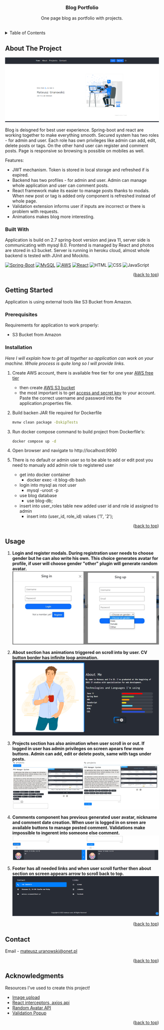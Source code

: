 <a name="readme-top"></a>
<!-- PROJECT LOGO -->
<br />
<div align="center">

  <h3 align="center">Blog Portfolio</h3>

  <p align="center">
    One page blog as portfolio with projects.
    <br />
    <br />
  </p>
</div>

<!-- TABLE OF CONTENTS -->
<details>
  <summary>Table of Contents</summary>
  <ol>
    <li>
      <a href="#about-the-project">About The Project</a>
      <ul>
        <li><a href="#built-with">Built With</a></li>
      </ul>
    </li>
    <li>
      <a href="#getting-started">Getting Started</a>
      <ul>
        <li><a href="#prerequisites">Prerequisites</a></li>
        <li><a href="#installation">Installation</a></li>
      </ul>
    </li>
    <li><a href="#usage">Usage</a></li>
    <li><a href="#contact">Contact</a></li>
    <li><a href="#acknowledgments">Acknowledgments</a></li>
  </ol>
</details>

<!-- ABOUT THE PROJECT -->
## About The Project

![Main page Screen Shot][home]

Blog is deisgned for best user experience. Spring-boot and react are working together to make everything smooth.
Secured system has two roles - for admin and user. Each role has own privileges like admin can add, edit, delete posts or tags. On the other hand
user can register and comment posts. Page is responsive so browsing is possible on mobiles as well.

Features:
* JWT mechanism. Token is stored in local storage and refreshed if is expired.
* Backend has two profiles - for admin and user. Admin can manage whole application and user can comment posts.
* React framework make its easier to manage posts thanks to modals. When new post or tag is added only component is refreshed instead of whole page.
* Validation extension informs user if inputs are incorrect or there is problem with requests.
* Animations makes blog more interesting.

### Built With

Application is build on 2.7 spring-boot version and java 11, server side is communicating with mysql 8.0. Frontend is managed by React and photos are stored in s3 bucket. 
Server is running in heroku cloud, almost whole backend is tested with JUnit and Mockito.

[![Spring-Boot][Spring-Boot]][Spring-url]
[![MySQL][MySQL]][MySQL-url]
[![AWS][AWS]][AWS-url]
[![React][React]][React-url]
![HTML][HTML]
![CSS][CSS]
![JavaScript][JavaScript]

<p align="right">(<a href="#readme-top">back to top</a>)</p>

<!-- GETTING STARTED -->
## Getting Started

Application is using external tools like S3 Bucket from Amazon.

### Prerequisites

Requirements for application to work properly: 
* S3 Bucket from Amazon

### Installation

_Here I will explain how to get all together so application can work on your machine. Whole process is quite long so I will provide links._

1. Create AWS account, there is available free tier for one year [AWS free tier]
    - then create [AWS S3 bucket]
    - the most important is to get [access and secret key] to your account. Paste the correct username and password into the application.properties file.
3. Build backen JAR file required for Dockerfile
    ```sh
    mvnw clean package -DskipTests
    ```
4. Run docker compose command to build project from Dockerfile's:
    ```sh
    docker compose up -d
    ```
5. Open browser and navigate to http://localhost:9090

6. There is no default or admin user so to be able to add or edit post you need to manualy add admin role to registered user
    - get into docker container
      - docker exec -it blog-db bash
    - login into mysql as root user
      - mysql -uroot -p
    - use blog database
      - use blog-db;
    - insert into user_roles table new added user id and role id assigned to admin
      - insert into (user_id, role_id) values ('1', '2');

<p align="right">(<a href="#readme-top">back to top</a>)</p>

<!-- USAGE EXAMPLES -->
## Usage
1. **Login and register modals. During registration user needs to choose gender but he can also write his own. This choice generates avatar
     for profile, if user will choose gender "other" plugin will generate random avatar.**
  ![Login and Register][log-reg]
  
2. **About section has animations triggered on scroll into by user. CV button border has infinite loop animation.**
  ![About][about]
  
3. **Projects section has also animation when user scroll in or out. If logged in user has admin privileges on screen apears few more buttons.
     Admin can add, edit or delete posts, same with tags under posts.**
  ![Projects][projects]
  
4. **Comments component has previous generated user avatar, nickname and comment date creation. When user is logged in 
     on sreen are available buttons to manage posted comment. Validations make impossible to ingerent into someone else comment.**
  ![Comments][comments]
  
5. **Footer has all needed links and when user scroll further then about section on screen appears arrow to scroll back to top.**
  ![Footer][footer]

<p align="right">(<a href="#readme-top">back to top</a>)</p>

<!-- CONTACT -->
## Contact

Email - mateusz.uranowski@onet.pl

<p align="right">(<a href="#readme-top">back to top</a>)</p>

<!-- ACKNOWLEDGMENTS -->
## Acknowledgments

Resources I've used to create this project!

* [Image upload](https://github.com/amigoscode/spring-s3-react-file-upload)
* [React interceptors, axios api](https://www.bezkoder.com/)
* [Random Avatar API](https://bigheads.io/)
* [Validation Popup](https://fkhadra.github.io/react-toastify/introduction)

<p align="right">(<a href="#readme-top">back to top</a>)</p>



<!-- MARKDOWN LINKS & IMAGES -->
<!-- https://www.markdownguide.org/basic-syntax/#reference-style-links -->
[home]: readme-img/home.png
[Spring-Boot]: https://img.shields.io/badge/Spring--Boot-black?logo=springboot&logoColor=6DB33F
[Spring-url]: https://spring.io/
[MySQL]: https://img.shields.io/badge/MySQL-3e4149?logo=mysql&logoColor=%234479A1
[MySQL-url]: https://www.mysql.com/
[AWS]: https://img.shields.io/badge/AWS-fe9900?logo=amazonaws
[AWS-url]: https://aws.amazon.com/
[React]: https://img.shields.io/badge/React-black?logo=react
[React-url]: https://reactjs.org/
[HTML]: https://img.shields.io/badge/HTML-white?logo=html5
[CSS]: https://img.shields.io/badge/CSS-264ee4?logo=css3
[JavaScript]: https://img.shields.io/badge/JavaScript-black?logo=javascript

[AWS free tier]: https://aws.amazon.com/free/?all-free-tier.sort-by=item.additionalFields.SortRank&all-free-tier.sort-order=asc&awsf.Free%20Tier%20Types=*all&awsf.Free%20Tier%20Categories=*all
[AWS S3 bucket]: https://docs.aws.amazon.com/AmazonS3/latest/userguide/creating-bucket.html
[GMAIL]: https://support.google.com/mail/answer/56256?hl=en
[access and secret key]: https://docs.aws.amazon.com/IAM/latest/UserGuide/id_credentials_access-keys.html

[log-reg]: readme-img/log-reg.jpg
[about]: readme-img/about.png
[projects]: readme-img/projects.jpg
[vehicle]: readme-img/vehicle.png
[comments]: readme-img/comments.jpg
[footer]: readme-img/footer.png
